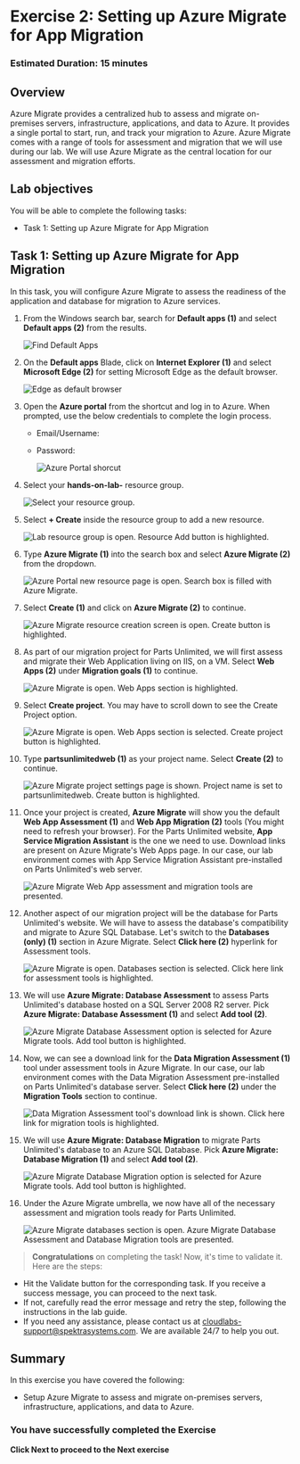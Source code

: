 # Exercise 2: Setting up Azure Migrate for App Migration

### Estimated Duration: 15 minutes

## Overview

Azure Migrate provides a centralized hub to assess and migrate on-premises servers, infrastructure, applications, and data to Azure. It provides a single portal to start, run, and track your migration to Azure. Azure Migrate comes with a range of tools for assessment and migration that we will use during our lab. We will use Azure Migrate as the central location for our assessment and migration efforts.

## Lab objectives

You will be able to complete the following tasks:

- Task 1: Setting up Azure Migrate for App Migration

## Task 1: Setting up Azure Migrate for App Migration

In this task, you will configure Azure Migrate to assess the readiness of the application and database for migration to Azure services.

1. From the Windows search bar, search for **Default apps (1)** and select **Default apps (2)** from the results.

   ![Find Default Apps](media/m8.png "Find Default Apps")
   
2. On the **Default apps** Blade, click on **Internet Explorer (1)** and select **Microsoft Edge (2)** for setting Microsoft Edge as the default browser.

   ![Edge as default browser](media/m9.png "Set Edge as Default Browser")
   
3. Open the **Azure portal** from the shortcut and log in to Azure. When prompted, use the below credentials to complete the login process.

    * Email/Username: <inject key="AzureAdUserEmail"></inject>
    * Password: <inject key="AzureAdUserPassword"></inject>

      ![Azure Portal shorcut](media/azure-portal-start.png "Azure Portal shortcut")

4. Select your **hands-on-lab-<inject key="DeploymentID" enableCopy="false"/>** resource group. 

    ![Select your resource group.](media/2.1.4.png "Resource Group")

5. Select **+ Create** inside the resource group to add a new resource.
    
    ![Lab resource group is open. Resource Add button is highlighted.](media/2.1.5.png "Lab Resource Group")

6. Type **Azure Migrate (1)** into the search box and select **Azure Migrate (2)** from the dropdown.

    ![Azure Portal new resource page is open. Search box is filled with Azure Migrate.](media/m10.png "Marketplace Search for Azure Migrate")

7. Select **Create (1)** and click on **Azure Migrate (2)** to continue.

    ![Azure Migrate resource creation screen is open. Create button is highlighted.](media/m11.png "Creating Azure Migrate")

8. As part of our migration project for Parts Unlimited, we will first assess and migrate their Web Application living on IIS, on a VM. Select **Web Apps (2)** under **Migration goals (1)** to continue.

    ![Azure Migrate is open. Web Apps section is highlighted.](media/m12.png "Azure Migrate Web Apps")

9. Select **Create project**. You may have to scroll down to see the Create Project option.

    ![Azure Migrate is open. Web Apps section is selected. Create project button is highlighted.](media/m13.png "Azure Migrate Create project")

10. Type **partsunlimitedweb<inject key="DeploymentID" enableCopy="false"/> (1)**  as your project name. Select **Create (2)** to continue. 

    ![Azure Migrate project settings page is shown. Project name is set to partsunlimitedweb. Create button is highlighted.](media/m14.png "Azure Migrate Project Creation")

11. Once your project is created, **Azure Migrate** will show you the default **Web App Assessment (1)** and **Web App Migration (2)** tools (You might need to refresh your browser). For the Parts Unlimited website, **App Service Migration Assistant** is the one we need to use. Download links are present on Azure Migrate's Web Apps page. In our case, our lab environment comes with App Service Migration Assistant pre-installed on Parts Unlimited's web server.

    ![Azure Migrate Web App assessment and migration tools are presented.](media/azure-migrate-web-app-3.png "Azure Migrate Web Apps Capabilities")

12. Another aspect of our migration project will be the database for Parts Unlimited's website. We will have to assess the database's compatibility and migrate to Azure SQL Database. Let's switch to the **Databases (only) (1)** section in Azure Migrate. Select **Click here (2)** hyperlink for Assessment tools.

    ![Azure Migrate is open. Databases section is selected. Click here link for assessment tools is highlighted.](media/azure-migrate-web-app-4.png "Azure Migrate Databases")

13. We will use **Azure Migrate: Database Assessment** to assess Parts Unlimited's database hosted on a SQL Server 2008 R2 server. Pick **Azure Migrate: Database Assessment (1)** and select **Add tool (2)**.

    ![Azure Migrate Database Assessment option is selected for Azure Migrate tools. Add tool button is highlighted.](media/m15.png "Azure Migrate Database Assessment Tools")

14. Now, we can see a download link for the **Data Migration Assessment (1)** tool under assessment tools in Azure Migrate. In our case, our lab environment comes with the Data Migration Assessment pre-installed on Parts Unlimited's database server. Select **Click here (2)** under the **Migration Tools** section to continue.

    ![Data Migration Assessment tool's download link is shown. Click here link for migration tools is highlighted.](media/azure-migrate-web-app-5.png "Azure Migrate DMA Download")

15. We will use **Azure Migrate: Database Migration** to migrate Parts Unlimited's database to an Azure SQL Database. Pick **Azure Migrate: Database Migration (1)** and select **Add tool (2)**.

    ![Azure Migrate Database Migration option is selected for Azure Migrate tools. Add tool button is highlighted.](media/m16.png "Azure Migrate Database Migration Tool")

16. Under the Azure Migrate umbrella, we now have all of the necessary assessment and migration tools ready for Parts Unlimited.

    ![Azure Migrate databases section is open. Azure Migrate Database Assessment and Database Migration tools are presented.](media/azure-migrate-web-app-6.png "Azure Migrate Database Migration and Assessment Tools")

> **Congratulations** on completing the task! Now, it's time to validate it. Here are the steps:	
  - Hit the Validate button for the corresponding task. If you receive a success message, you can proceed to the next task. 
  - If not, carefully read the error message and retry the step, following the instructions in the lab guide.
  - If you need any assistance, please contact us at cloudlabs-support@spektrasystems.com. We are available 24/7 to help you out.

<validation step="4c898343-5674-40c4-953f-cfd52c87e7de" />
    

## Summary
 
In this exercise you have covered the following:

- Setup Azure Migrate to assess and migrate on-premises servers, infrastructure, applications, and data to Azure.

### You have successfully completed the Exercise

**Click Next to proceed to the Next exercise**
